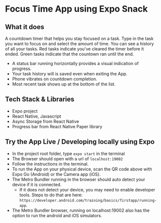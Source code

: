 # Focus Time App using Expo Snack

## What it does
A countdown timer that helps you stay focused on a task. Type in the task you want to focus on and select the amount of time. You can see a history of all your tasks. Red tasks indicate you've cleared the timer before it ended. Green tasks indicate that the countown ran until the end. 

- A status bar running horizontally provides a visual indication of progress. 
- Your task history will is saved even when exiting the App. 
- Phone vibrates on countdown completion. 
- Most recent task shows up at the bottom of the list.

## Tech Stack & Libraries
- Expo project
- React Native, Javascript
- Async Storage from React Native
- Progress bar from React Native Paper library

## Try the App Live / Developing locally using Expo
- In the project root folder, type `expo start` in the terminal
- The Browser should open with a url of `localhost:19002` 
- Follow the instructions in the terminal.
- To run the App on your physical device, scan the QR code above with Expo Go (Android) or the Camera app (iOS). 
- The Metro Bundler running in the browser should auto detect your device if it is connected. 
  - If it does not detect your device, you may need to enable developer tools. Steps to do that are here: `https://developer.android.com/training/basics/firstapp/running-app`.
- The Metro Bundler browser, running on localhost:19002 also has the option to run the android and iOS simulators. 

